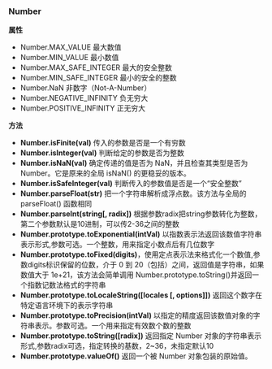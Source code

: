 ### Number

**属性**
  - Number.MAX_VALUE 最大数值
  - Number.MIN_VALUE 最小数值
  - Number.MAX_SAFE_INTEGER 最大的安全整数
  - Number.MIN_SAFE_INTEGER 最小的安全的整数
  - Number.NaN 非数字（Not-A-Number）
  - Number.NEGATIVE_INFINITY 负无穷大
  - Number.POSITIVE_INFINITY 正无穷大  

**方法**
- **Number.isFinite(val)** 传入的参数是否是一个有穷数
- **Number.isInteger(val)** 判断给定的参数是否为整数
- **Number.isNaN(val)** 确定传递的值是否为 NaN，并且检查其类型是否为 Number。它是原来的全局 isNaN() 的更稳妥的版本。
- **Number.isSafeInteger(val)** 判断传入的参数值是否是一个“安全整数”
- **Number.parseFloat(str)** 把一个字符串解析成浮点数。该方法与全局的 parseFloat() 函数相同
- **Number.parseInt(string[, radix])** 根据参数radix把string参数转化为整数，第二个参数默认是10进制，可以传2-36之间的整数
- **Number.prototype.toExponential(intVal)** 以指数表示法返回该数值字符串表示形式,参数可选。一个整数，用来指定小数点后有几位数字
- **Number.prototype.toFixed(digits)**，使用定点表示法来格式化一个数值,参数digits标识保留的位数，介于 0 到 20（包括）之间，返回值是字符串，如果数值大于 1e+21，该方法会简单调用 Number.prototype.toString()并返回一个指数记数法格式的字符串
- **Number.prototype.toLocaleString([locales [, options]])** 返回这个数字在特定语言环境下的表示字符串
- **Number.prototype.toPrecision(intVal)** 以指定的精度返回该数值对象的字符串表示。参数可选。一个用来指定有效数个数的整数
- **Number.prototype.toString([radix])** 返回指定 Number 对象的字符串表示形式,参数radix可选，指定转换的基数，2~36，未指定默认10
- **Number.prototype.valueOf()** 返回一个被 Number 对象包装的原始值。